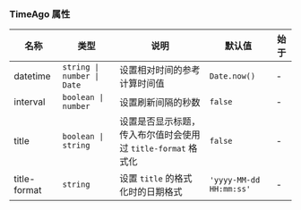 ### TimeAgo 属性

| 名称         | 类型                       | 说明                                                         | 默认值                  | 始于 |
| ------------ | -------------------------- | ------------------------------------------------------------ | ----------------------- | ---- |
| datetime     | `string \| number \| Date` | 设置相对时间的参考计算时间值                                 | `Date.now()`            | -    |
| interval     | `boolean \| number`        | 设置刷新间隔的秒数                                           | `false`                 | -    |
| title        | `boolean \| string`        | 设置是否显示标题，传入布尔值时会使用过 `title-format` 格式化 | `false`                 | -    |
| title-format | `string`                   | 设置 `title` 的格式化时的日期格式                            | `'yyyy-MM-dd HH:mm:ss'` | -    |
